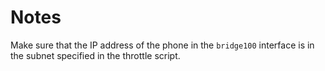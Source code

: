 # Notes

Make sure that the IP address of the phone in the `bridge100` interface is in the subnet specified in the throttle script.
